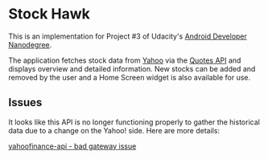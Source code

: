 # Stock Hawk

This is an implementation for Project #3 of Udacity's [Android Developer Nanodegree](https://www.udacity.com/course/android-developer-nanodegree-by-google--nd801). 

The application fetches stock data from [Yahoo](https://www.yahoo.com/) via the [Quotes API](http://financequotes-api.com/) and displays overview and detailed information. New stocks can be added and removed by the user and a Home Screen widget is also available for use.


## Issues

It looks like this API is no longer functioning properly to gather the historical data due to a change on the Yahoo! side. Here are more details:

[yahoofinance-api - bad gateway issue](https://github.com/sstrickx/yahoofinance-api/issues/75)
